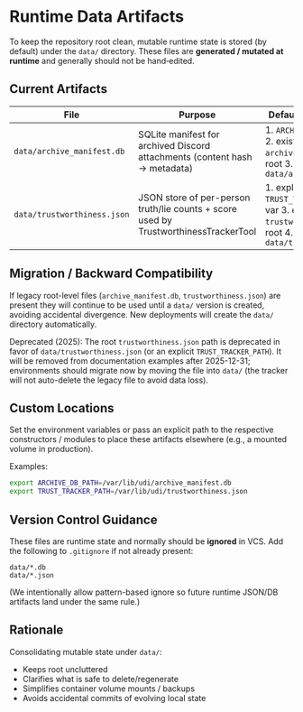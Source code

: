 # Runtime Data Artifacts

To keep the repository root clean, mutable runtime state is stored (by default) under the `data/` directory. These files are **generated / mutated at runtime** and generally should not be hand‑edited.

## Current Artifacts

| File | Purpose | Default Resolution Order | Env Override |
|------|---------|--------------------------|--------------|
| `data/archive_manifest.db` | SQLite manifest for archived Discord attachments (content hash -> metadata) | 1. `ARCHIVE_DB_PATH` env var 2. existing legacy `archive_manifest.db` in root 3. create `data/archive_manifest.db` | `ARCHIVE_DB_PATH` |
| `data/trustworthiness.json` | JSON store of per-person truth/lie counts + score used by TrustworthinessTrackerTool | 1. explicit ctor arg 2. `TRUST_TRACKER_PATH` env var 3. existing legacy `trustworthiness.json` in root 4. create `data/trustworthiness.json` | `TRUST_TRACKER_PATH` |

## Migration / Backward Compatibility

If legacy root-level files (`archive_manifest.db`, `trustworthiness.json`) are present they will continue to be used until a `data/` version is created, avoiding accidental divergence. New deployments will create the `data/` directory automatically.

Deprecated (2025): The root `trustworthiness.json` path is deprecated in favor of `data/trustworthiness.json` (or an explicit
`TRUST_TRACKER_PATH`). It will be removed from documentation examples after 2025-12-31; environments should migrate now by
moving the file into `data/` (the tracker will not auto-delete the legacy file to avoid data loss).

## Custom Locations

Set the environment variables or pass an explicit path to the respective constructors / modules to place these artifacts elsewhere (e.g., a mounted volume in production).

Examples:

```bash
export ARCHIVE_DB_PATH=/var/lib/udi/archive_manifest.db
export TRUST_TRACKER_PATH=/var/lib/udi/trustworthiness.json
```

## Version Control Guidance

These files are runtime state and normally should be **ignored** in VCS. Add the following to `.gitignore` if not already present:

```
data/*.db
data/*.json
```


(We intentionally allow pattern-based ignore so future runtime JSON/DB artifacts land under the same rule.)

## Rationale

Consolidating mutable state under `data/`:

- Keeps root uncluttered
- Clarifies what is safe to delete/regenerate
- Simplifies container volume mounts / backups
- Avoids accidental commits of evolving local state

